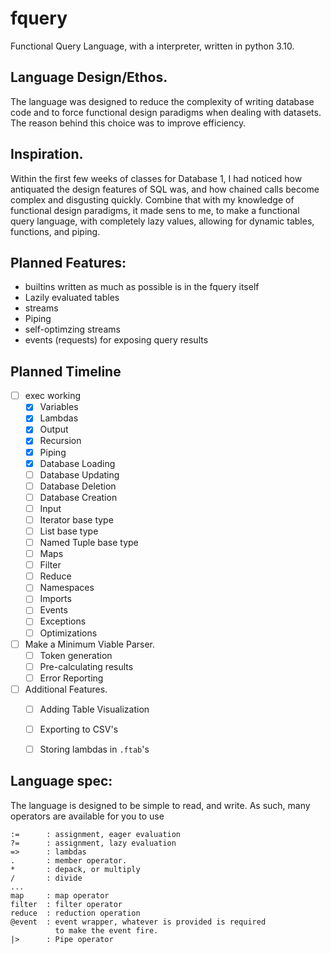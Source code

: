 # fquery
Functional Query Language, with a interpreter, written in python 3.10.

## Language Design/Ethos.

The language was designed to reduce the complexity of writing database
code and to force functional design paradigms when dealing with datasets.
The reason behind this choice was to improve efficiency. 
## Inspiration.

Within the first few weeks of classes for Database 1, I had noticed how 
antiquated the design features of SQL was, and how chained calls become
complex and disgusting quickly. Combine that with my knowledge of
functional design paradigms, it made sens to me, to make a functional
query language, with completely lazy values, allowing for dynamic 
tables, functions, and piping.

## Planned Features:
- builtins written as much as possible is in the fquery itself
- Lazily evaluated tables
- streams
- Piping
- self-optimzing streams
- events (requests) for exposing query results

## Planned Timeline
- [ ] exec working
  - [x] Variables
  - [x] Lambdas
  - [x] Output
  - [x] Recursion
  - [x] Piping
  - [x] Database Loading
  - [ ] Database Updating
  - [ ] Database Deletion
  - [ ] Database Creation
  - [ ] Input
  - [ ] Iterator base type
  - [ ] List base type
  - [ ] Named Tuple base type
  - [ ] Maps
  - [ ] Filter
  - [ ] Reduce
  - [ ] Namespaces
  - [ ] Imports
  - [ ] Events
  - [ ] Exceptions
  - [ ] Optimizations
- [ ] Make a Minimum Viable Parser.
  - [ ] Token generation
  - [ ] Pre-calculating results
  - [ ] Error Reporting
- [ ] Additional Features.
  - [ ] Adding Table Visualization
  - [ ] Exporting to CSV's
  - [ ] Storing lambdas in `.ftab`'s
  

## Language spec:

The language is designed to be simple to read, and write. As such,
many operators are available for you to use

```
:=      : assignment, eager evaluation
?=      : assignment, lazy evaluation
=>      : lambdas
.       : member operator.
*       : depack, or multiply
/       : divide
...
map     : map operator
filter  : filter operator
reduce  : reduction operation
@event  : event wrapper, whatever is provided is required
          to make the event fire.
|>      : Pipe operator
```
